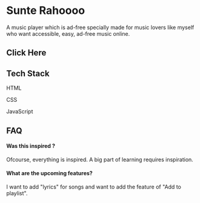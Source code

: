 
# Sunte Rahoooo

A music player which is ad-free specially made for music lovers like myself who want accessible, easy, ad-free music online.



## Click Here 




## Tech Stack

HTML

CSS

JavaScript
## FAQ

#### Was this inspired ?

Ofcourse, everything is inspired. A big part of learning requires inspiration.

#### What are the upcoming features?

I want to add "lyrics" for songs and want to add the feature of "Add to playlist". 

